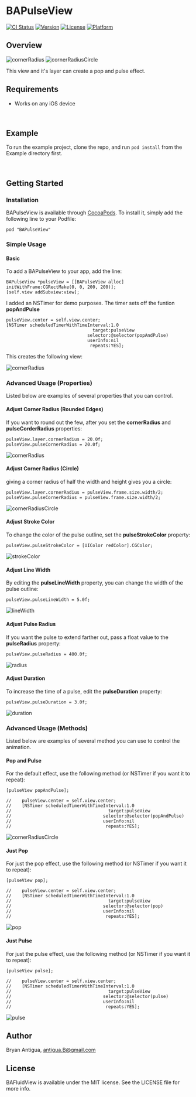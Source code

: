 # BAPulseView

[![CI Status](http://img.shields.io/travis/antiguab/BAPulseView.svg?style=flat)](https://travis-ci.org/antiguab/BAPulseView)
[![Version](https://img.shields.io/cocoapods/v/BAPulseView.svg?style=flat)](http://cocoadocs.org/docsets/BAPulseView)
[![License](https://img.shields.io/cocoapods/l/BAPulseView.svg?style=flat)](http://cocoadocs.org/docsets/BAPulseView)
[![Platform](https://img.shields.io/cocoapods/p/BAPulseView.svg?style=flat)](http://cocoadocs.org/docsets/BAPulseView)

## Overview
![cornerRadius](https://github.com/antiguab/BAPulseView/blob/master/readme-assets/BAPulseView_CornerRadius.gif)
![cornerRadiusCircle](https://github.com/antiguab/BAPulseView/blob/master/readme-assets/BAPulseView_CornerRadiusCircle.gif)

This view and it's layer can create a pop and pulse effect.
<br/>

## Requirements
* Works on any iOS device

<br/>

## Example

To run the example project, clone the repo, and run `pod install` from the Example directory first.

<br/>

## Getting Started
### Installation

BAPulseView is available through [CocoaPods](http://cocoapods.org). To install
it, simply add the following line to your Podfile:

```
pod "BAPulseView"
```

### Simple Usage


#### Basic
To add a BAPulseView to your app, add the line:

```
BAPulseView *pulseView = [[BAPulseView alloc] initWithFrame:CGRectMake(0, 0, 200, 200)];
[self.view addSubview:view];
```

I added an NSTimer for demo purposes. The timer sets off the funtion **popAndPulse**

```
pulseView.center = self.view.center;
[NSTimer scheduledTimerWithTimeInterval:1.0 
							     target:pulseView
                               selector:@selector(popAndPulse)
                               userInfo:nil
                                repeats:YES];
```

This creates the following view:

![cornerRadius](https://github.com/antiguab/BAPulseView/blob/master/readme-assets/BAPulseView_SimpleUsage.gif)



### Advanced Usage (Properties)
Listed below are examples of several properties that you can control.

#### Adjust Corner Radius (Rounded Edges)
If you want to round out the few, after you set the **cornerRadius** and **pulseCorderRadius** properties:

```
pulseView.layer.cornerRadius = 20.0f;
pulseView.pulseCornerRadius = 20.0f;
```

![cornerRadius](https://github.com/antiguab/BAPulseView/blob/master/readme-assets/BAPulseView_CornerRadius.gif)

#### Adjust Corner Radius (Circle)
giving a corner radius of half the width and height gives you a circle:

```
pulseView.layer.cornerRadius = pulseView.frame.size.width/2;
pulseView.pulseCornerRadius = pulseView.frame.size.width/2;
```

![cornerRadiusCircle](https://github.com/antiguab/BAPulseView/blob/master/readme-assets/BAPulseView_CornerRadiusCircle.gif)


#### Adjust Stroke Color 

To change the color of the pulse outline, set the **pulseStrokeColor** property:

```
pulseView.pulseStrokeColor = [UIColor redColor].CGColor;
```

![strokeColor](https://github.com/antiguab/BAPulseView/blob/master/readme-assets/BAPulseView_StrokeColor.gif)


#### Adjust Line Width

By editing the **pulseLineWidth** property, you can change the width of the pulse outline:

```
pulseView.pulseLineWidth = 5.0f;
```

![lineWidth](https://github.com/antiguab/BAPulseView/blob/master/readme-assets/BAPulseView_LineWidth.gif)


#### Adjust Pulse Radius

If you want the pulse to extend farther out, pass a float value to the **pulseRadius** property:

```
pulseView.pulseRadius = 400.0f;
```

![radius](https://github.com/antiguab/BAPulseView/blob/master/readme-assets/BAPulseView_Radius.gif)


#### Adjust Duration

To increase the time of a pulse, edit the **pulseDuration** property:

```
pulseView.pulseDuration = 3.0f;
```

![duration](https://github.com/antiguab/BAPulseView/blob/master/readme-assets/BAPulseView_Duration.gif)


### Advanced Usage (Methods)
Listed below are examples of several method you can use to control the animation.

#### Pop and Pulse

For the default effect, use the following method (or NSTimer if you want it to repeat):

```
[pulseView popAndPulse];

//    pulseView.center = self.view.center;
//    [NSTimer scheduledTimerWithTimeInterval:1.0
//                                     target:pulseView
//                                   selector:@selector(popAndPulse)
//                                   userInfo:nil
//                                    repeats:YES];
```

![cornerRadiusCircle](https://github.com/antiguab/BAPulseView/blob/master/readme-assets/BAPulseView_CornerRadiusCircle.gif)

#### Just Pop

For just the pop effect, use the following method (or NSTimer if you want it to repeat):

```
[pulseView pop];

//    pulseView.center = self.view.center;
//    [NSTimer scheduledTimerWithTimeInterval:1.0
//                                     target:pulseView
//                                   selector:@selector(pop)
//                                   userInfo:nil
//                                    repeats:YES];
```

![pop](https://github.com/antiguab/BAPulseView/blob/master/readme-assets/BAPulseView_Pop.gif)


#### Just Pulse

For just the pulse effect, use the following method (or NSTimer if you want it to repeat):

```
[pulseView pulse];

//    pulseView.center = self.view.center;
//    [NSTimer scheduledTimerWithTimeInterval:1.0
//                                     target:pulseView
//                                   selector:@selector(pulse)
//                                   userInfo:nil
//                                    repeats:YES];
```

![pulse](https://github.com/antiguab/BAPulseView/blob/master/readme-assets/BAPulseView_Pulse.gif)


## Author

Bryan Antigua, antigua.B@gmail.com


## License

BAFluidView is available under the MIT license. See the LICENSE file for more info.



